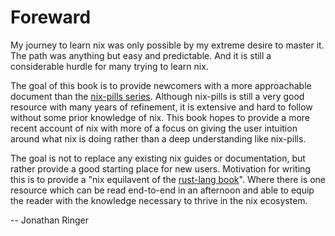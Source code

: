 # Foreward

My journey to learn nix was only possible by my extreme desire to master it.
The path was anything but easy and predictable. And it is still a considerable
hurdle for many trying to learn nix.

The goal of this book is to provide newcomers with a more approachable
document than the [nix-pills series](https://nixos.org/guides/nix-pills).
Although nix-pills is still a very good resource
with many years of refinement, it is extensive and hard to follow without
some prior knowledge of nix. This book hopes to 
provide a more recent account of nix with more of a focus on giving the user
intuition around what nix is doing rather than a deep understanding like nix-pills.

The goal is not to replace any existing nix guides or documentation, but rather
provide a good starting place for new users. Motivation for writing
this is to provide a "nix equilavent of the [rust-lang book](https://doc.rust-lang.org/book/)".
Where there is one resource which can be read end-to-end in an afternoon and
able to equip the reader with the knowledge necessary
to thrive in the nix ecosystem.

-- Jonathan Ringer
